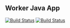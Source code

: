 ## Worker Java App

[![Build Status](http://172.18.0.1:8080/buildStatus/icon?job=InstaVote%2FWorker-Build)](http://172.18.0.1:8080/job/InstaVote/job/Worker-Build/)
[![Build Status](http://172.18.0.1:8080/buildStatus/icon?job=InstaVote%2FWorker-Test)](http://172.18.0.1:8080/job/InstaVote/job/Worker-Test/) 
  
